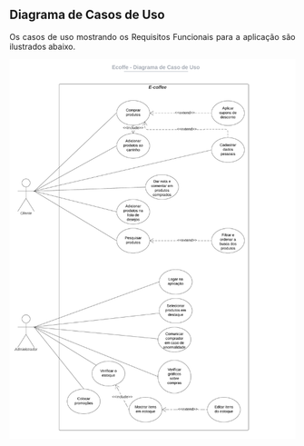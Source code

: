 ## Diagrama de Casos de Uso

<p align= "justify">
Os casos de uso mostrando os Requisitos Funcionais para a aplicação são ilustrados abaixo.
<p>

![Diagrama de Casos de Uso](img/diagrama_de_caso_de_uso.png)